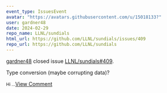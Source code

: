 ```yaml
---
event_type: IssuesEvent
avatar: "https://avatars.githubusercontent.com/u/15018133?"
user: gardner48
date: 2024-02-29
repo_name: LLNL/sundials
html_url: https://github.com/LLNL/sundials/issues/409
repo_url: https://github.com/LLNL/sundials
---
```


<a href='https://github.com/gardner48' target='_blank'>gardner48</a> closed issue <a href='https://github.com/LLNL/sundials/issues/409' target='_blank'>LLNL/sundials#409</a>.

<p>Type conversion (maybe corrupting data)?</p><small>Hi ...</small><a href='https://github.com/LLNL/sundials/issues/409' target='_blank'>View Comment</a>